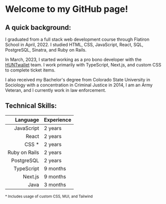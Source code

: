 # Welcome to my GitHub page!

## A quick background:
I graduated from a full stack web development course through Flatiron School in April, 2022. I studied HTML, CSS, JavaScript, React, SQL, PostgreSQL, Sinatra, and Ruby on Rails. 

In March, 2023, I started working as a pro bono developer with the [HUNTwallet](https://www.huntwallet.com/) team. I work primarily with TypeScript, Next.js, and custom CSS to complete ticket items. 

I also received my Bachelor's degree from Colorado State University in Sociology with a concentration in Criminal Justice in 2014, I am an Army Veteran, and I currently work in law enforcement. 

<!-- trophy case is not functioning right now
## Trophy Case:
[![trophy](https://github-profile-trophy.vercel.app/?username=mkienbus&theme=onedark&rank=SSS,SS,S,AAA,AA,A,B,C)](https://github.com/ryo-ma/github-profile-trophy)
-->

## Technical Skills:
| Language | Experience |
|-----:|---------------|
|     JavaScript | 2 years |
|     React | 2 years |
|     CSS * | 2 years |
|     Ruby on Rails | 2 years |
|     PostgreSQL | 2 years |
|     TypeScript | 9 months |
|     Next.js | 9 months |
|     Java | 3 months |

<sub>* Includes usage of custom CSS, MUI, and Tailwind</sub>
